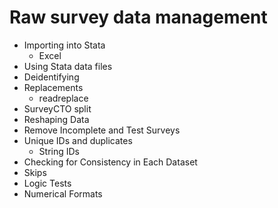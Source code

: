# Raw survey data management
- Importing into Stata
  - Excel
- Using Stata data files
- Deidentifying
- Replacements
  - readreplace
- SurveyCTO split
- Reshaping Data
- Remove Incomplete and Test Surveys
- Unique IDs and duplicates
  - String IDs
- Checking for Consistency in Each Dataset
- Skips
- Logic Tests
- Numerical Formats

